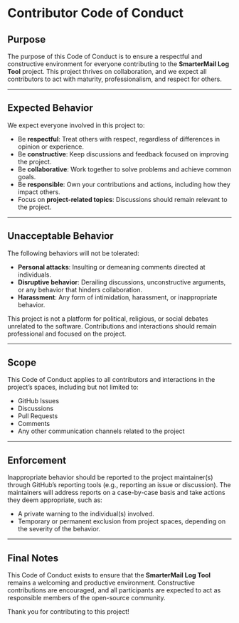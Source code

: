 # Contributor Code of Conduct

## Purpose

The purpose of this Code of Conduct is to ensure a respectful and constructive environment for everyone contributing to the **SmarterMail Log Tool** project. This project thrives on collaboration, and we expect all contributors to act with maturity, professionalism, and respect for others.

---

## Expected Behavior

We expect everyone involved in this project to:

- Be **respectful**: Treat others with respect, regardless of differences in opinion or experience.
- Be **constructive**: Keep discussions and feedback focused on improving the project.
- Be **collaborative**: Work together to solve problems and achieve common goals.
- Be **responsible**: Own your contributions and actions, including how they impact others.
- Focus on **project-related topics**: Discussions should remain relevant to the project.

---

## Unacceptable Behavior

The following behaviors will not be tolerated:

- **Personal attacks**: Insulting or demeaning comments directed at individuals.
- **Disruptive behavior**: Derailing discussions, unconstructive arguments, or any behavior that hinders collaboration.
- **Harassment**: Any form of intimidation, harassment, or inappropriate behavior.

This project is not a platform for political, religious, or social debates unrelated to the software. Contributions and interactions should remain professional and focused on the project.

---

## Scope

This Code of Conduct applies to all contributors and interactions in the project’s spaces, including but not limited to:

- GitHub Issues
- Discussions
- Pull Requests
- Comments
- Any other communication channels related to the project

---

## Enforcement

Inappropriate behavior should be reported to the project maintainer(s) through GitHub’s reporting tools (e.g., reporting an issue or discussion). The maintainers will address reports on a case-by-case basis and take actions they deem appropriate, such as:

- A private warning to the individual(s) involved.
- Temporary or permanent exclusion from project spaces, depending on the severity of the behavior.

---

## Final Notes

This Code of Conduct exists to ensure that the **SmarterMail Log Tool** remains a welcoming and productive environment. Constructive contributions are encouraged, and all participants are expected to act as responsible members of the open-source community.

Thank you for contributing to this project!

